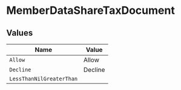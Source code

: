 # MemberDataShareTaxDocument


## Values

| Name                     | Value                    |
| ------------------------ | ------------------------ |
| `Allow`                  | Allow                    |
| `Decline`                | Decline                  |
| `LessThanNilGreaterThan` | <nil>                    |